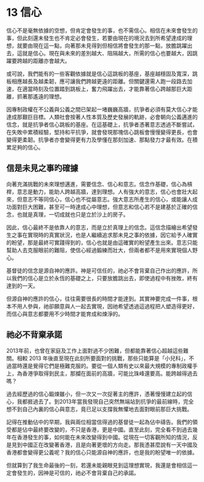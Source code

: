 # 13  信心
信心不是毫無依據的空想，但肯定會發生的事，也不需信心。相信在未來會發生的事，但此刻還未發生也不肯定必會發生，若要由現在的境況去到所希望達成的理想，就要由現在這一點，向著那未見得到但相信將會發生的那一點，放膽跳躍出去，這就是信心。現在與未來的差別越大、阻隔越大，所需的信心也要越大，因跳躍要跨越的距離亦會越大。

或可說，我們能有的一些客觀依據就是信心這跳板的基座，基座越穩固及寬深，跳板相應越長及越柔韌，應可讓我們跨越更遠的距離。但關鍵還需人跑一段路去加速，在適當時刻及位置踏到跳板上，奮力飛躍出去，才能靠著信心跨越那巨大距離，抓著那遙遠的理想。

因專制政權在不公義與公義之間已架起一堵巍巍高牆，抗爭者必須有莫大信心才能達成那艱巨目標。人類社會按著人性本質及歷史發展的軌跡，必會朝向公義邁進的信念，就是抗爭者信心跳板的基座。在這基礎上，抗爭者憑著意志透過不斷嘗試，在失敗中累積經驗，堅持和平抗爭，就會發現那塊信心跳板會慢慢變得更長，也會變得更柔韌。抗爭者亦會變得更有力及學懂在那刻加速、那點發力才最有效。在積累足夠的信心。

## 信是未見之事旳確據

向著充滿挑戰的未來理想邁進，需要信念、信心和意志。信念作基礎，信心為槓桿，意志是動力，能助人跨越高牆，達到理想。人有強大的意志，信心也會壯大起來，但意志不等同信心，信心也不從屬意志。強大意志所產生的信心，或能讓人成功面對巨大困難，甚至可一時達成心中理想，但意志和信心若不是建基於正確的信念，也就是真理，一切成就也只是立於沙上的房子。

因此，信心最終不是依靠人的意志，而是立於真理上的信念。這信念描繪出希望發生之事在實現時的真實狀況，也是人繼續追求那未見之事的依據，因它給予人確實的盼望，那是最終可實踐得到的，信心也就是由這確實的盼望產生出來。意志只能幫助人去克服眼前的難阻，使信心經過鍛練而壯大，但兩者都不是用來實現個人野心。

基督徒的信念是源自神的應許。神是可信任的，祂必不會背棄自己作出的應許，所以我們的信心是立於永恆的基礎之上，只要放膽跳出去，即使過程中有挫敗，終有達到的一天。

但源自神的應許的信心，往往需要很長的時間才能達到。其實神要完成一件事，根本不用人參與，祂卻願意與人一起去實現，因祂希望透過這過程把人塑造得更好，而信心與意志都要用不少時間才能育成和煉淨的。

## 祂必不背棄承諾

2013年前，也曾在家庭及工作上面對過不少困難，但都能靠著信心超越這些難關。相較 2013 年後直至現在此刻所要面對的挑戰，那些只能算是「小兒科」，不過當時還是覺得它們是極難克服的。要從一個人類有史以來最大規模的專制政權手上，為香港爭取得到民主，那攔在面前的高牆，可能比珠峰還要高。能跨越得過去嗎？

過去經歷過的信心鍛煉雖小，但一次又一次捉著主的應許，憑著慢慢建立起的信心，我都捱過去了。到2013年當我發現自己突然無端站到抗爭的最前線時，完全想不到自己內裏的信心與意志，竟已足以支撐我無懼地去面對眼前那巨大挑戰。

記得在推動佔中的早期，我與兩位相當信得過的基督徒一起為佔中禱告。我們的領受都是佔中最終要改變的，不只是香港，更是中國。直至此刻，完全看不到過去幾年在香港發生的事，如何能在未來改變得到中國。從現在一切客觀所知的情況，反是見到中國正在改變著香港，且是向著更壞的方向走。那我憑甚麼說有一天中國及香港都會變得更公義呢？我的信心只能源自神的應許，也是我的盼望唯一的依據。

但就算到了我生命最後的一刻，若還未能親眼見到這理想實現，我還是會相信這一定會發生的，因神是可信的，祂必不會背棄自己的承諾。